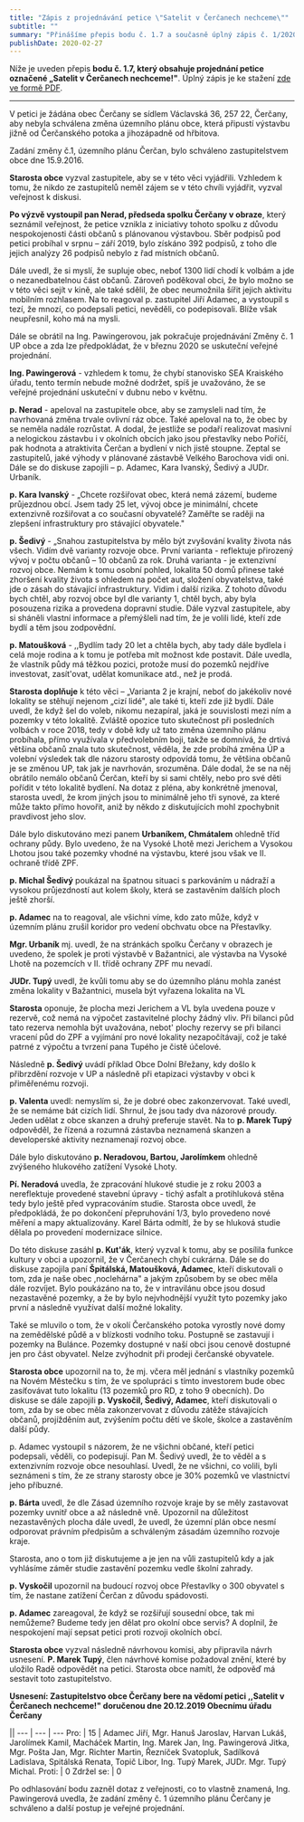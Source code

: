 ```yaml
---
title: "Zápis z projednávání petice \"Satelit v Čerčanech nechceme\""
subtitle: ""
summary: "Přinášíme přepis bodu č. 1.7 a současně úplný zápis č. 1/2020 ze zasedání Zastupitelstva obce Čerčany konaného dne 27. 2. 2020 v Čerčanech"
publishDate: 2020-02-27
---
```


Níže je uveden přepis **bodu č. 1.7, který obsahuje projednání petice označené „Satelit v Čerčanech nechceme!"**.
Úplný zápis je ke stažení [zde ve formě PDF](/documents/zapis_ze_zasedani_ZO_27.2.2020.pdf).

 ---

V petici je žádána obec Čerčany se sídlem Václavská 36, 257 22, Čerčany, aby nebyla schválena změna územního plánu obce, která připustí výstavbu jižně od Čerčanského potoka a jihozápadně od hřbitova.

Zadání změny č.1, územního plánu Čerčan, bylo schváleno zastupitelstvem obce dne 15.9.2016.

**Starosta obce** vyzval zastupitele, aby se v této věci vyjádřili. Vzhledem k tomu, že nikdo ze zastupitelů neměl zájem se v této chvíli vyjádřit, vyzval veřejnost k diskusi.

**Po výzvě vystoupil pan Nerad, předseda spolku Čerčany v obraze**, který seznámil veřejnost, že petice vznikla z iniciativy tohoto spolku z důvodu nespokojenosti části občanů s plánovanou výstavbou. Sběr podpisů pod petici probíhal v srpnu – září 2019, bylo získáno 392 podpisů, z toho dle jejich analýzy 26 podpisů nebylo z řad místních občanů.

Dále uvedl, že si myslí, že supluje obec, neboť 1300 lidí chodí k volbám a jde o nezanedbatelnou část občanů. Zároveň poděkoval obci, že bylo možno se v této věci sejít v kině, ale také sdělil, že obec neumožnila šířit jejich aktivitu mobilním rozhlasem. Na to reagoval p. zastupitel Jiří Adamec, a vystoupil s tezí, že mnozí, co podepsali petici, nevěděli, co podepisovali. Blíže však neupřesnil, koho má na mysli.

Dále se obrátil na Ing. Pawingerovou, jak pokračuje projednávání Změny č. 1 UP obce a zda lze předpokládat, že v březnu 2020 se uskuteční veřejné projednání.

**Ing. Pawingerová** - vzhledem k tomu, že chybí stanovisko SEA Kraiského úřadu, tento termín nebude možné dodržet, spíš je uvažováno, že se veřejné projednání uskuteční v dubnu nebo v květnu.

**p. Nerad** - apeloval na zastupitele obce, aby se zamysleli nad tím, že navrhovaná změna trvale ovlivní ráz obce. Také apeloval na to, že obec by se neměla nadále rozrůstat. A dodal, že jestliže se podaří realizovat masivní a nelogickou zástavbu i v okolních obcích jako jsou přestavlky nebo Poříčí, pak hodnota a atraktivita Čerčan a bydlení v nich jistě stoupne. Zeptal se zastupitelů, jaké výhody v plánované zástavbě Velkého Barochova vidi oni. Dále se do diskuse zapojili – p. Adamec, Kara Ivanský, Šedivý a JUDr. Urbaník.

**p. Kara Ivanský** - „Chcete rozšiřovat obec, která nemá zázemí, budeme průjezdnou obcí. Jsem tady 25 let, vývoj obce je minimální, chcete extenzivně rozšiřovat a co současní obyvatelé? Zaměřte se raději na zlepšení infrastruktury pro stávající obyvatele."

**p. Šedivý** - „Snahou zastupitelstva by mělo být zvyšování kvality života nás všech. Vidím dvě varianty rozvoje obce. První varianta - reflektuje přirozený vývoj v počtu občanů – 10 občanů za rok. Druhá varianta - je extenzivní rozvoj obce. Nemám k tomu osobní pohled, lokalita 50 domů přinese také zhoršení kvality života s ohledem na počet aut, složení obyvatelstva, také jde o zásah do stávající infrastruktury. Vidim i další rizika. Z tohoto důvodu bych chtěl, aby rozvoj obce byl dle varianty 1, chtěl bych, aby byla posouzena rizika a provedena dopravní studie. Dále vyzval zastupitele, aby si sháněli vlastní informace a přemýšleli nad tím, že je volili lidé, kteří zde bydlí a těm jsou zodpovědní.

**p. Matoušková** - ,,Bydlím tady 20 let a chtěla bych, aby tady dále bydlela i celá moje rodina a k tomu je potřeba mít možnost kde postavit. Dále uvedla, že vlastník půdy má těžkou pozici, protože musí do pozemků nejdříve investovat, zasít'ovat, udělat komunikace atd., než je prodá. 

**Starosta doplňuje** k této věci – „Varianta 2 je krajní, neboť do jakékoliv nové lokality se stěhují nejenom „cizí lidé", ale také ti, kteří zde již bydlí. Dále uvedl, že když šel do voleb, nikomu nezapíral, jaká je souvislosti mezi ním a pozemky v této lokalitě. Zvláště opozice tuto skutečnost při posledních volbách v roce 2018, tedy v době kdy už tato změna územního plánu probíhala, přímo využívala v předvolebním boji, takže se domnívá, že drtivá většina občanů znala tuto skutečnost, věděla, že zde probíhá změna ÚP a volební výsledek tak dle názoru starosty odpovídá tomu, že většina občanů je se změnou UP, tak jak je navrhován, srozuměna. Dále dodal, že se na něj obrátilo nemálo občanů Čerčan, kteří by si sami chtěly, nebo pro své děti pořídit v této lokalitě bydlení. Na dotaz z pléna, aby konkrétně jmenoval, starosta uvedl, že krom jiných jsou to minimálně jeho tři synové, za které může takto přímo hovořit, aniž by někdo z diskutujících mohl zpochybnit pravdivost jeho slov.

Dále bylo diskutováno mezi panem **Urbaníkem, Chmátalem** ohledně tříd ochrany půdy. Bylo uvedeno, že na Vysoké Lhotě mezi Jerichem a Vysokou Lhotou jsou také pozemky vhodné na výstavbu, které jsou však ve II. ochraně třídě ZPF.

**p. Michal Šedivý** poukázal na špatnou situaci s parkováním u nádraží a vysokou průjezdností aut kolem školy, která se zastavěním dalších ploch ještě zhorší.

**p. Adamec** na to reagoval, ale všichni víme, kdo zato může, když v územním plánu zrušil koridor pro vedení obchvatu obce na Přestavlky.

**Mgr. Urbaník** mj. uvedl, že na stránkách spolku Čerčany v obrazech je uvedeno, že spolek je proti výstavbě v Bažantnici, ale výstavba na Vysoké Lhotě na pozemcích v II. třídě ochrany ZPF mu nevadí.

**JUDr. Tupý** uvedl, že kvůli tomu aby se do územního plánu mohla zanést změna lokality v Bažantnici, musela být vyřazena lokalita na VL

**Starosta** oponuje, že plocha mezi Jerichem a VL byla uvedena pouze v rezervě, což nemá na výpočet zastavitelné plochy žádný vliv. Při bilanci půd tato rezerva nemohla být uvažována, nebot' plochy rezervy se při bilanci vracení půd do ZPF a vyjímání pro nové lokality nezapočítávají, což je také patrné z výpočtu a tvrzení pana Tupého je čistě účelové.

Následně **p. Šedivý** uvádí příklad Obce Dolní Břežany, kdy došlo k přibrzdění rozvoje v UP a následně při etapizaci výstavby v obci k přiměřenému rozvoji.

**p. Valenta** uvedl: nemyslím si, že je dobré obec zakonzervovat. Také uvedl, že se nemáme bát cizích lidí. Shrnul, že jsou tady dva názorové proudy. Jeden udělat z obce skanzen a druhý preferuje stavět. Na to **p. Marek Tupý** odpověděl, že řízená a rozumná zástavba neznamená skanzen a developerské aktivity neznamenají rozvoj obce.

Dále bylo diskutováno **p. Neradovou, Bartou, Jarolímkem** ohledně zvýšeného hlukového zatížení Vysoké Lhoty.

**Pí. Neradová** uvedla, že zpracování hlukové studie je z roku 2003 a nereflektuje provedené stavební úpravy - tichý asfalt a protihluková stěna tedy bylo ještě před vypracováním studie. Starosta obce uvedl, že předpokládá, že po dokončení přepruhování 1/3, bylo provedeno nové měření a mapy aktualizovány. Karel Bárta odmítl, že by se hluková studie dělala po provedení modernizace silnice.

Do této diskuse zasáhl **p. Kut'ák**, který vyzval k tomu, aby se posílila funkce kultury v obci a upozornil, že v Čerčanech chybí cukrárna.
Dále se do diskuse zapojila paní **Špitálská, Matoušková, Adamec**, kteří diskutovali o tom, zda je naše obec ,noclehárna" a jakým způsobem by se obec měla dále rozvíjet. Bylo poukázáno na to, že v intravilánu obce jsou dosud nezastavěné pozemky, a že by bylo nejvhodnější využít tyto pozemky jako první a následně využívat další možné lokality.

Také se mluvilo o tom, že v okolí Čerčanského potoka vyrostly nové domy na zemědělské půdě a v blízkosti vodního toku. Postupně se zastavují i pozemky na Bulánce. Pozemky dostupné v naší obci jsou cenově dostupné jen pro část obyvatel. Nelze zvýhodnit při prodeji čerčanské obyvatele. 

**Starosta obce** upozornil na to, že mj. včera měl jednání s vlastníky pozemků na Novém Městečku s tím, že ve spolupráci s tímto investorem bude obec zasíťovávat tuto lokalitu (13 pozemků pro RD, z toho 9 obecních). Do diskuse se dále zapojili **p. Vyskočil, Šedivý, Adamec**, kteří diskutovali o tom, zda by se obec měla zakonzervovat z důvodu zátěže stávajících občanů, projížděním aut, zvýšením počtu dětí ve škole, školce a zastavěním další půdy.

p. Adamec vystoupil s názorem, že ne všichni občané, kteří petici podepsali, věděli, co podepisují. Pan M. Šedivý uvedl, že to věděl a s extenzivním rozvoje obce nesouhlasí. Uvedl, že ne všichni, co volili, byli seznámeni s tím, že ze strany starosty obce je 30% pozemků ve vlastnictví jeho příbuzné.

**p. Bárta** uvedl, že dle Zásad územního rozvoje kraje by se měly zastavovat pozemky uvnitř obce a až následně vně. Upozornil na důležitost nezastavěných plocha dále uvedl, že uvedl, že územní plán obce nesmí odporovat právním předpisům a schváleným zásadám územního rozvoje kraje.

Starosta, ano o tom již diskutujeme a je jen na vůli zastupitelů kdy a jak vyhlásíme záměr studie zastavění pozemku vedle školní zahrady.

**p. Vyskočil** upozornil na budoucí rozvoj obce Přestavlky o 300 obyvatel s tím, že nastane zatížení Čerčan z důvodu spádovosti.

**p. Adamec** zareagoval, že když se rozšiřují sousední obce, tak mi nemůžeme? Budeme tedy jen dělat pro okolní obce servis? A doplnil, že nespokojení mají sepsat petici proti rozvoji okolních obcí.

**Starosta obce** vyzval následně návrhovou komisi, aby připravila návrh usnesení. **P. Marek Tupý**, člen návrhové komise požadoval znění, které by uložilo Radě odpovědět na petici. Starosta obce namítl, že odpověď má sestavit toto zastupitelstvo.

**Usnesení: Zastupitelstvo obce Čerčany bere na vědomí petici ,,Satelit v Čerčanech nechceme!" doručenou dne 20.12.2019 Obecnímu úřadu Čerčany**

||
--- | --- | ---
Pro: | 15 | Adamec Jiří, Mgr. Hanuš Jaroslav, Harvan Lukáš, Jarolímek Kamil, Macháček Martin, Ing. Marek Jan, Ing. Pawingerová Jitka, Mgr. Pošta Jan, Mgr. Richter Martin, Řezníček Svatopluk, Sadílková Ladislava, Spitálská Renata, Topič Libor, Ing. Tupý Marek, JUDr. Mgr. Tupý Michal.
Proti: | 0
Zdržel se: | 0

Po odhlasování bodu zazněl dotaz z veřejnosti, co to vlastně znamená, Ing. Pawingerová uvedla, že zadání změny č. 1 územního plánu Čerčany je schváleno a další postup je veřejné projednání.
